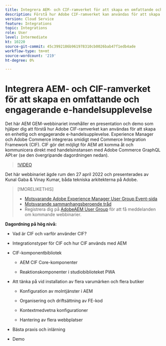 ```yaml
---
title: Integrera AEM- och CIF-ramverket för att skapa en omfattande och engagerande e-handelsupplevelse
description: Förstå hur Adobe CIF-ramverket kan användas för att skapa en enhetlig och innehållsrik och engagerande handelsupplevelse.
version: Cloud Service
feature: Integrations
topic: Integrations
role: User
level: Intermediate
kt: 10220
source-git-commit: 45c3992186b961978310cb0026bab47f1edb4ade
workflow-type: tm+mt
source-wordcount: '219'
ht-degree: 0%

---
```



# Integrera AEM- och CIF-ramverket för att skapa en omfattande och engagerande e-handelsupplevelse

Det här AEM GEM-webbinariet innehåller en presentation och demo som hjälper dig att förstå hur Adobe CIF-ramverket kan användas för att skapa en enhetlig och engagerande e-handelsupplevelse. Experience Manager och Adobe Commerce integreras smidigt med Commerce Integration Framework (CIF). CIF gör det möjligt för AEM att komma åt och kommunicera direkt med handelsinstansen med Adobe Commerce GraphQL API:er (se den övergripande dagordningen nedan).

>[!VIDEO](https://video.tv.adobe.com/v/342565/?quality=12&learn=on)

Det här webbinariet ägde rum den 27 april 2022 och presenterades av Kunal Gaba &amp; Vinay Kumar, båda tekniska arkitekterna på Adobe.

>[!MORELIKETHIS]
>
>* [Motsvarande Adobe Experience Manager User Group Event-sida](https://adobe.ly/3O0uXl5/)
>* [Motsvarande sammanhangsberoende tråd](https://adobe.ly/3jorz5r)
>* Registrera dig på [AdobeAEM User Group](https://aem-augs.adobe.com/) för att få meddelanden om kommande webbinarier.


**Dagordning på hög nivå:**

* Vad är CIF och varför använder CIF?

* Integrationstyper för CIF och hur CIF används med AEM

* CIF-komponentbibliotek

   * AEM CIF Core-komponenter

   * Reaktionskomponenter i studiobiblioteket PWA

* Att tänka på vid installation av flera varumärken och flera butiker

   * Konfiguration av molntjänster i AEM

   * Organisering och driftsättning av FE-kod

   * Kontextmedvetna konfigurationer

   * Hantering av flera webbplatser

* Bästa praxis och inlärning

* Demo
